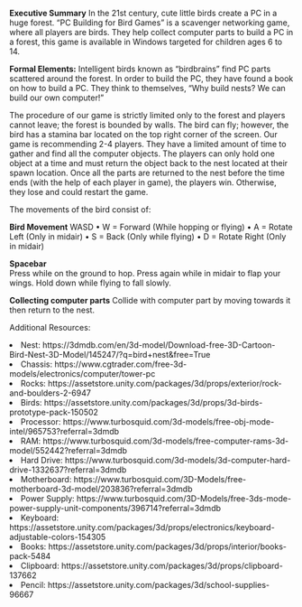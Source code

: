 <b>Executive Summary</b>
In the 21st century, cute little birds create a PC in a huge forest. “PC Building for Bird Games” is a scavenger networking game, where all players are birds. They help collect computer parts to build a PC in a forest, this game is available in Windows targeted for children ages 6 to 14. 

<b>Formal Elements:</b>
Intelligent birds known as “birdbrains” find PC parts scattered around the forest. In order to build the PC, they have found a book on how to build a PC. They think to themselves, “Why build nests? We can build our own computer!”

<p>The procedure of our game is strictly limited only to the forest and players cannot leave; the forest is bounded by walls. The bird can fly; however, the bird has a stamina bar located on the top right corner of the screen. Our game is recommending 2-4 players. They have a limited amount of time to gather and find all the computer objects. The players can only hold one object at a time and must return the object back to the nest located at their spawn location. Once all the parts are returned to the nest before the time ends (with the help of each player in game), the players win. Otherwise, they lose and could restart the game.</p>

The movements of the bird consist of:
<p>
<body>
<b>Bird Movement</b>
WASD
•	W = Forward (While hopping or flying)
•	A  = Rotate Left (Only in midair)
•	S  = Back (Only while flying)
•	D = Rotate Right (Only in midair)

<b>Spacebar</b>
</br>
Press while on the ground to hop. Press again while in midair to flap your wings. Hold down while flying to fall slowly.
</br>

<b>Collecting computer parts</b>
Collide with computer part by moving towards it then return to the nest.
</body>
</p>






Additional Resources:
<li>Nest: https://3dmdb.com/en/3d-model/Download-free-3D-Cartoon-Bird-Nest-3D-Model/145247/?q=bird+nest&free=True</li>
<li>Chassis: https://www.cgtrader.com/free-3d-models/electronics/computer/tower-pc</li>
<li>Rocks: https://assetstore.unity.com/packages/3d/props/exterior/rock-and-boulders-2-6947</li>
<li>Birds: https://assetstore.unity.com/packages/3d/props/3d-birds-prototype-pack-150502</li>

<li>Processor: https://www.turbosquid.com/3d-models/free-obj-mode-intel/965753?referral=3dmdb</li>
<li>RAM: https://www.turbosquid.com/3d-models/free-computer-rams-3d-model/552442?referral=3dmdb</li>
<li>Hard Drive: https://www.turbosquid.com/3d-models/3d-computer-hard-drive-1332637?referral=3dmdb</li>
<li>Motherboard: https://www.turbosquid.com/3D-Models/free-motherboard-3d-model/203836?referral=3dmdb</li>
<li>Power Supply: https://www.turbosquid.com/3D-Models/free-3ds-mode-power-supply-unit-components/396714?referral=3dmdb</li>

<li>Keyboard: https://assetstore.unity.com/packages/3d/props/electronics/keyboard-adjustable-colors-154305</li>
<li>Books: https://assetstore.unity.com/packages/3d/props/interior/books-pack-5484</li>
<li>Clipboard: https://assetstore.unity.com/packages/3d/props/clipboard-137662</li>
<li>Pencil: https://assetstore.unity.com/packages/3d/school-supplies-96667</li>
